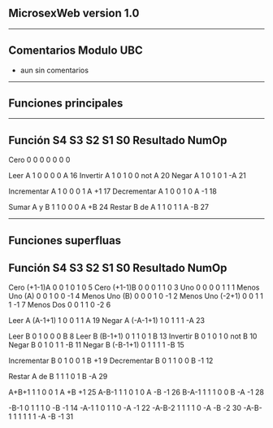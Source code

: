 ## MicrosexWeb version 1.0
----------------------
Comentarios Modulo UBC
----------------------
- aun sin comentarios
----------------------------------------------------------
## Funciones principales  
*********************

Función		S4 S3 S2 S1 S0		Resultado    NumOp
----------------------------------------------------------
Cero		 0  0  0  0  0			0	 0

Leer A		 1  0  0  0  0			A	16
Invertir A	 1  0  1  0  0		    not A	20
Negar A		 1  0  1  0  1		       -A	21

Incrementar A	 1  0  0  0  1		     A +1	17
Decrementar A	 1  0  0  1  0		     A -1	18

Sumar A y B	 1  1  0  0  0		     A +B	24
Restar B de A    1  1  0  1  1		     A -B	27

----------------------------------------------------------
Funciones superfluas
--------------------

Función		S4 S3 S2 S1 S0		Resultado    NumOp
----------------------------------------------------------
Cero (+1-1)A	 0  0  1  0  1			0	 5
Cero (+1-1)B	 0  0  0  1  1			0	 3
Uno		 0  0  0  0  1			1	 1
Menos Uno (A)	 0  0  1  0  0		       -1	 4
Menos Uno (B)	 0  0  0  1  0		       -1	 2
Menos Uno (-2+1) 0  0  1  1  1		       -1	 7
Menos Dos	 0  0  1  1  0		       -2	 6

Leer A (A-1+1)	 1  0  0  1  1			A	19
Negar A (-A-1+1) 1  0  1  1  1		       -A	23

Leer B		 0  1  0  0  0			B	 8
Leer B (B-1+1)	 0  1  1  0  1			B	13
Invertir B	 0  1  0  1  0		    not B	10
Negar B		 0  1  0  1  1		       -B	11
Negar B (-B-1+1) 0  1  1  1  1		       -B	15

Incrementar B	 0  1  0  0  1		     B +1	 9
Decrementar B    0  1  1  0  0		     B -1	12

Restar A de B	 1  1  1  0  1		     B -A	29

A+B+1		 1  1  0  0  1		  A +B +1	25
A-B-1		 1  1  0  1  0		  A -B -1	26
B-A-1		 1  1  1  0  0		  B -A -1	28

-B-1		 0  1  1  1  0		    -B -1	14
-A-1		 1  0  1  1  0		    -A -1	22
-A-B-2		 1  1  1  1  0		 -A -B -2	30
-A-B-1		 1  1  1  1  1		 -A -B -1	31

